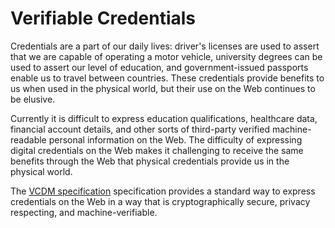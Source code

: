 # Verifiable Credentials
Credentials are a part of our daily lives: driver's licenses are used to assert that we are capable of operating a motor vehicle, university degrees can be used to assert our level of education, and government-issued passports enable us to travel between countries. These credentials provide benefits to us when used in the physical world, but their use on the Web continues to be elusive.

Currently it is difficult to express education qualifications, healthcare data, financial account details, and other sorts of third-party verified machine-readable personal information on the Web. The difficulty of expressing digital credentials on the Web makes it challenging to receive the same benefits through the Web that physical credentials provide us in the physical world.

The [VCDM specification](https://www.w3.org/TR/vc-data-model/) specification provides a standard way to express credentials on the Web in a way that is cryptographically secure, privacy respecting, and machine-verifiable.
